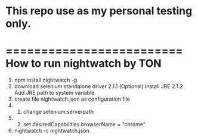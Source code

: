 # This repo use as my personal testing only.
=========================
How to run nightwatch by TON
=========================
1. npm install nightwatch -g
2. download selenium standalone driver
2.1.1 (Optional) Install JRE
2.1.2 Add JRE path to system variable.
3. create file nightwatch.json as configuration file
3. 1. change selenium.serverpath
3. 2. set desiredCapabilities.browserName = "chrome"
4. nightwatch -c nightwatch.json
